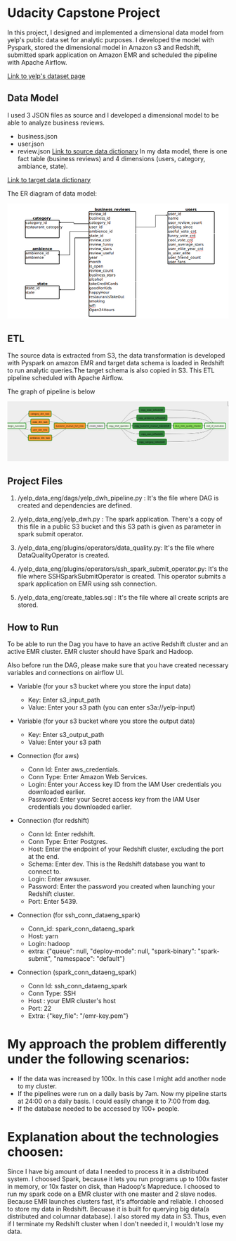 # Udacity Capstone Project 

In this project, I designed and implemented a dimensional data model from yelp's public data set for analytic purposes. I developed the model with Pyspark, stored the dimensional model in Amazon s3 and Redshift, submitted spark application on Amazon EMR and scheduled the pipeline with Apache Airflow. 

[Link to yelp's dataset page](https://www.yelp.com/dataset)



## Data Model

I used 3 JSON files as source and I developed a dimensional model to be able to analyze business reviews.
 * business.json 
 * user.json
 * review.json
[Link to source data dictionary](https://github.com/gizunkar/data_engineering_projects/blob/master/Project_6_capstone/documents/data_dictionary.md)
In my data model, there is one fact table (business reviews) and 4 dimensions (users, category, ambiance, state). 

[Link to target data dictionary](https://github.com/gizunkar/data_engineering_projects/blob/master/Project_6_capstone/documents/dimensional_model_data_dictionary.md)

The ER diagram of data model:

![Image of ER Diagram graph](https://raw.githubusercontent.com/gizunkar/data_engineering_projects/master/Project_6_capstone/img/er_diagram.png)


## ETL 

The source data is extracted from S3, the data transformation is developed with Pyspark on amazon EMR and target data schema is loaded in Redshift to run analytic queries.The target schema is also copied in S3. This ETL pipeline scheduled with Apache Airflow.

The graph of pipeline is below


![Image of airflow graph](https://raw.githubusercontent.com/gizunkar/data_engineering_projects/master/Project_6_capstone/img/dag.png)



## Project Files  

1. /yelp_data_eng/dags/yelp_dwh_pipeline.py : It's the file where DAG is created and dependencies are defined. 

2. /yelp_data_eng/yelp_dwh.py : The spark application. There's a copy of this file in a public S3 bucket and this S3 path is given as parameter in spark submit operator.

6. /yelp_data_eng/plugins/operators/data_quality.py: It's the file where DataQualityOperator is created. 

7. /yelp_data_eng/plugins/operators/ssh_spark_submit_operator.py: It's the file where SSHSparkSubmitOperator is created. This operator submits a spark application on EMR using ssh connection.

8. /yelp_data_eng/create_tables.sql : It's the file where all create scripts are stored. 


## How to Run 
To be able to run the Dag you have to have an active Redshift cluster and an active EMR cluster. 
EMR cluster should have Spark and Hadoop.

Also before run the DAG, please make sure that you have created necessary variables and connections on airflow UI. 

 * Variable (for your s3 bucket where you store the input data)

 	* Key: Enter s3_input_path 
 	* Value: Enter your s3 path (you can enter s3a://yelp-input)

 * Variable (for your s3 bucket where you store the output data)

 	* Key: Enter s3_output_path 
 	* Value: Enter your s3 path 


 * Connection (for aws)

	 * Conn Id: Enter aws_credentials.
	 * Conn Type: Enter Amazon Web Services.
	 * Login: Enter your Access key ID from the IAM User credentials you downloaded earlier.
	 * Password: Enter your Secret access key from the IAM User credentials you downloaded earlier.

* Connection (for redshift)

	 * Conn Id: Enter redshift.
	 * Conn Type: Enter Postgres.
	 * Host: Enter the endpoint of your Redshift cluster, excluding the port at the end.
	 * Schema: Enter dev. This is the Redshift database you want to connect to.
	 * Login: Enter awsuser.
	 * Password: Enter the password you created when launching your Redshift cluster.
	 * Port: Enter 5439.

* Connection (for ssh_conn_dataeng_spark)
	* Conn_id: spark_conn_dataeng_spark
	* Host: yarn
	* Login: hadoop
	* extra: {"queue": null, "deploy-mode": null, "spark-binary": "spark-submit", "namespace": "default"}

* Connection (spark_conn_dataeng_spark)
	* Conn Id: ssh_conn_dataeng_spark
	* Conn Type: SSH
	* Host : your EMR cluster's host
	* Port: 22
	* Extra: {"key_file": "/emr-key.pem"}



# My approach the problem differently under the following scenarios:
 * If the data was increased by 100x.
 In this case I might add another node to my cluster.
 * If the pipelines were run on a daily basis by 7am.
 Now my pipeline starts at 24:00 on a daily basis. I could easily change it to 7:00 from dag.
* If the database needed to be accessed by 100+ people.

# Explanation about the technologies choosen:
Since I have big amount of data I needed to process it in a distributed system. 
I choosed Spark, because it lets you run programs up to 100x faster in memory, or 10x faster on disk, than Hadoop's Mapreduce.
I choosed to run  my spark code on a EMR cluster with one master and 2 slave nodes. Because EMR launches clusters fast, it's affordable and reliable. 
I choosed to store my data in Redshift. Becuase it is built for querying big data(a distributed and columnar database). I also stored my data in S3. Thus, even if I terminate my Redshift cluster when I don't needed it, I wouldn't lose my data. 